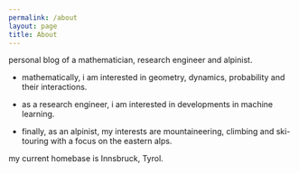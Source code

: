 ```yaml
---
permalink: /about
layout: page
title: About
---
```


personal blog of a mathematician, research engineer and alpinist.

- mathematically, i am interested in geometry, dynamics, probability and their interactions.

- as a research engineer, i am interested in developments in machine learning.

- finally, as an alpinist, my interests are mountaineering, climbing and ski-touring with a focus on the eastern alps.

my current homebase is Innsbruck, Tyrol.

